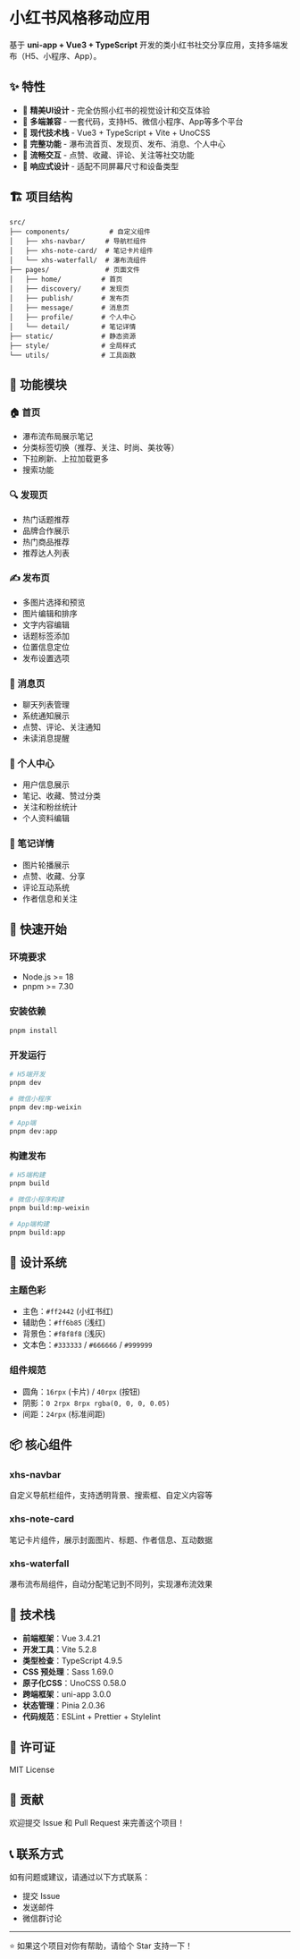 # 小红书风格移动应用

基于 **uni-app + Vue3 + TypeScript** 开发的类小红书社交分享应用，支持多端发布（H5、小程序、App）。

## ✨ 特性

- 🎨 **精美UI设计** - 完全仿照小红书的视觉设计和交互体验
- 📱 **多端兼容** - 一套代码，支持H5、微信小程序、App等多个平台
- 🚀 **现代技术栈** - Vue3 + TypeScript + Vite + UnoCSS
- 🎯 **完整功能** - 瀑布流首页、发现页、发布、消息、个人中心
- 💫 **流畅交互** - 点赞、收藏、评论、关注等社交功能
- 🎪 **响应式设计** - 适配不同屏幕尺寸和设备类型

## 🏗️ 项目结构

```
src/
├── components/          # 自定义组件
│   ├── xhs-navbar/     # 导航栏组件
│   ├── xhs-note-card/  # 笔记卡片组件
│   └── xhs-waterfall/  # 瀑布流组件
├── pages/              # 页面文件
│   ├── home/          # 首页
│   ├── discovery/     # 发现页
│   ├── publish/       # 发布页
│   ├── message/       # 消息页
│   ├── profile/       # 个人中心
│   └── detail/        # 笔记详情
├── static/            # 静态资源
├── style/             # 全局样式
└── utils/             # 工具函数
```

## 📱 功能模块

### 🏠 首页
- 瀑布流布局展示笔记
- 分类标签切换（推荐、关注、时尚、美妆等）
- 下拉刷新、上拉加载更多
- 搜索功能

### 🔍 发现页
- 热门话题推荐
- 品牌合作展示
- 热门商品推荐
- 推荐达人列表

### ✍️ 发布页
- 多图片选择和预览
- 图片编辑和排序
- 文字内容编辑
- 话题标签添加
- 位置信息定位
- 发布设置选项

### 💬 消息页
- 聊天列表管理
- 系统通知展示
- 点赞、评论、关注通知
- 未读消息提醒

### 👤 个人中心
- 用户信息展示
- 笔记、收藏、赞过分类
- 关注和粉丝统计
- 个人资料编辑

### 📖 笔记详情
- 图片轮播展示
- 点赞、收藏、分享
- 评论互动系统
- 作者信息和关注

## 🚀 快速开始

### 环境要求

- Node.js >= 18
- pnpm >= 7.30

### 安装依赖

```bash
pnpm install
```

### 开发运行

```bash
# H5端开发
pnpm dev

# 微信小程序
pnpm dev:mp-weixin

# App端
pnpm dev:app
```

### 构建发布

```bash
# H5端构建
pnpm build

# 微信小程序构建
pnpm build:mp-weixin

# App端构建
pnpm build:app
```

## 🎨 设计系统

### 主题色彩
- 主色：`#ff2442` (小红书红)
- 辅助色：`#ff6b85` (浅红)
- 背景色：`#f8f8f8` (浅灰)
- 文本色：`#333333` / `#666666` / `#999999`

### 组件规范
- 圆角：`16rpx` (卡片) / `40rpx` (按钮)
- 阴影：`0 2rpx 8rpx rgba(0, 0, 0, 0.05)`
- 间距：`24rpx` (标准间距)

## 📦 核心组件

### xhs-navbar
自定义导航栏组件，支持透明背景、搜索框、自定义内容等

### xhs-note-card  
笔记卡片组件，展示封面图片、标题、作者信息、互动数据

### xhs-waterfall
瀑布流布局组件，自动分配笔记到不同列，实现瀑布流效果

## 🔧 技术栈

- **前端框架**：Vue 3.4.21
- **开发工具**：Vite 5.2.8
- **类型检查**：TypeScript 4.9.5
- **CSS 预处理**：Sass 1.69.0
- **原子化CSS**：UnoCSS 0.58.0
- **跨端框架**：uni-app 3.0.0
- **状态管理**：Pinia 2.0.36
- **代码规范**：ESLint + Prettier + Stylelint

## 📄 许可证

MIT License

## 🤝 贡献

欢迎提交 Issue 和 Pull Request 来完善这个项目！

## 📞 联系方式

如有问题或建议，请通过以下方式联系：

- 提交 Issue
- 发送邮件
- 微信群讨论

---

⭐ 如果这个项目对你有帮助，请给个 Star 支持一下！
